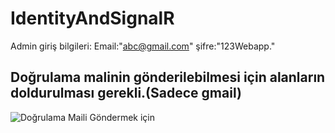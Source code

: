 # IdentityAndSignalR

 Admin giriş bilgileri: Email:"abc@gmail.com" şifre:"123Webapp."</br>

## Doğrulama malinin gönderilebilmesi için alanların doldurulması gerekli.(Sadece gmail)
![Doğrulama Maili Göndermek için](https://i.hizliresim.com/pleylau.png)

